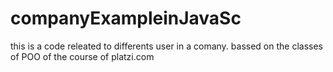 # companyExampleinJavaSc
this is a code releated to differents user in a comany. bassed on the classes of POO of the course of platzi.com 
